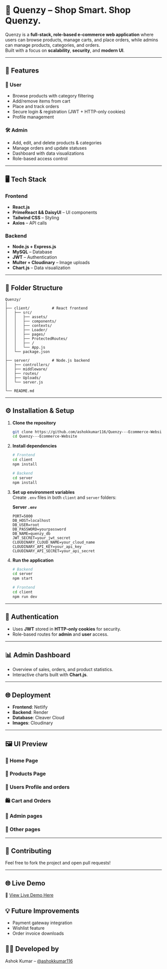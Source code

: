 # 🛒 Quenzy – Shop Smart. Shop Quenzy.

Quenzy is a **full-stack, role-based e-commerce web application** where users can browse products, manage carts, and place orders, while admins can manage products, categories, and orders.  
Built with a focus on **scalability**, **security**, and **modern UI**.

---

## 🚀 Features

### 👤 User
- Browse products with category filtering
- Add/remove items from cart
- Place and track orders
- Secure login & registration (JWT + HTTP-only cookies)
- Profile management

### 🛠 Admin
- Add, edit, and delete products & categories
- Manage orders and update statuses
- Dashboard with data visualizations
- Role-based access control

---

## 🖥 Tech Stack

### Frontend
- **React.js**
- **PrimeReact && DaisyUI**  – UI components
- **Tailwind CSS** – Styling
- **Axios** – API calls

### Backend
- **Node.js + Express.js**
- **MySQL** – Database
- **JWT** – Authentication
- **Multer + Cloudinary** – Image uploads
- **Chart.js** – Data visualization

---

## 📂 Folder Structure

```
Quenzy/
│
├── client/          # React frontend
│   ├── src/
│   │   ├── assets/
│   │   ├── components/
│   │   ├── contexts/
│   │   ├── Loader/
│   │   ├── pages/
│   │   ├── ProtectedRoutes/
│   │   ├── /
│   │   └── App.js
│   └── package.json
│
├── server/          # Node.js backend
│   ├── controllers/
│   ├── middleware/
│   ├── routes/
│   ├── Uploads/
│   └── server.js
│
└── README.md
```

---

## ⚙️ Installation & Setup

1. **Clone the repository**
   ```bash
   git clone https://github.com/ashokkumar116/Quenzy---Ecommerce-Website.git
   cd Quenzy---Ecommerce-Website
   ```

2. **Install dependencies**
   ```bash
   # Frontend
   cd client
   npm install

   # Backend
   cd server
   npm install
   ```

3. **Set up environment variables**  
   Create `.env` files in both `client` and `server` folders:

   **Server `.env`**
   ```env
   PORT=5000
   DB_HOST=localhost
   DB_USER=root
   DB_PASSWORD=yourpassword
   DB_NAME=quenzy_db
   JWT_SECRET=your_jwt_secret
   CLOUDINARY_CLOUD_NAME=your_cloud_name
   CLOUDINARY_API_KEY=your_api_key
   CLOUDINARY_API_SECRET=your_api_secret
   ```

4. **Run the application**
   ```bash
   # Backend
   cd server
   npm start

   # Frontend
   cd client
   npm run dev
   ```

---

## 🔐 Authentication
- Uses **JWT** stored in **HTTP-only cookies** for security.
- Role-based routes for **admin** and **user** access.

---

## 📊 Admin Dashboard
- Overview of sales, orders, and product statistics.
- Interactive charts built with **Chart.js**.

---

## 🌐 Deployment
- **Frontend**: Netlify
- **Backend**: Render
- **Database**: Cleaver Cloud
- **Images**: Cloudinary

---

## 🖼️ UI Preview

### 🏡 Home Page

### 🛒 Products Page

### 👥 Users Profile and orders

### 🛍️ Cart and Orders

### 🔐 Admin pages

### 🔐 Other pages



---

## 🤝 Contributing

Feel free to fork the project and open pull requests!

---

## 🌐 Live Demo

🔗 [View Live Demo Here](https://quenzy.netlify.app/)

## 💡 Future Improvements
- Payment gateway integration
- Wishlist feature
- Order invoice downloads

## 👨‍💻 Developed by

Ashok Kumar – [@ashokkumar116]([https://github.com/ashokkumar116])

